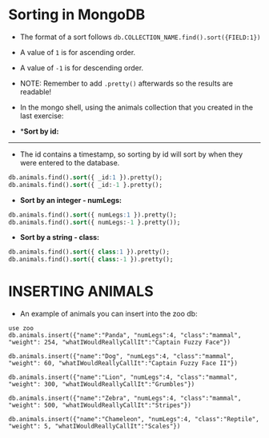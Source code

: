 # Sorting in MongoDB

* The format of a sort follows `db.COLLECTION_NAME.find().sort({FIELD:1})`

* A value of `1` is for ascending order.

* A value of `-1` is for descending order.

* NOTE: Remember to add `.pretty()` afterwards so the results are readable!

* In the mongo shell, using the animals collection that you created in the last exercise:

* ***Sort by id:**
-------
* The id contains a timestamp, so sorting by id will sort by when they were entered to the database.

```sql
db.animals.find().sort({ _id:1 }).pretty();
db.animals.find().sort({ _id:-1 }.pretty();
```

* **Sort by an integer - numLegs:**

```sql
db.animals.find().sort({ numLegs:1 }).pretty();
db.animals.find().sort({ numLegs:-1 }.pretty());
```

* **Sort by a string - class:**

```sql
db.animals.find().sort({ class:1 }).pretty();
db.animals.find().sort({ class:-1 }).pretty();
```

# INSERTING ANIMALS 

* An example of animals you can insert into the zoo db:

```
use zoo
db.animals.insert({"name":"Panda", "numLegs":4, "class":"mammal", "weight": 254, "whatIWouldReallyCallIt":"Captain Fuzzy Face"})

db.animals.insert({"name":"Dog", "numLegs":4, "class":"mammal", "weight": 60, "whatIWouldReallyCallIt":"Captain Fuzzy Face II"})

db.animals.insert({"name":"Lion", "numLegs":4, "class":"mammal", "weight": 300, "whatIWouldReallyCallIt":"Grumbles"})

db.animals.insert({"name":"Zebra", "numLegs":4, "class":"mammal", "weight": 500, "whatIWouldReallyCallIt":"Stripes"})

db.animals.insert({"name":"Chameleon", "numLegs":4, "class":"Reptile", "weight": 5, "whatIWouldReallyCallIt":"Scales"})
```